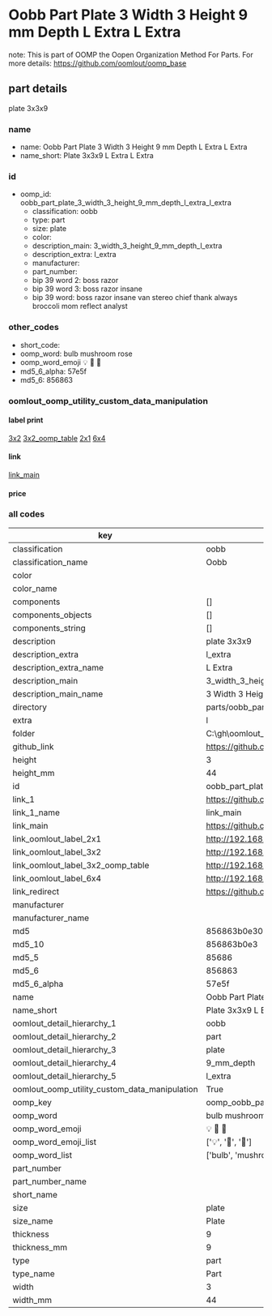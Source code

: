 # Oobb Part Plate 3 Width 3 Height 9 mm Depth L Extra L Extra  

note: This is part of OOMP the Oopen Organization Method For Parts. For more details: https://github.com/oomlout/oomp_base

##  part details
  



plate 3x3x9



### name
* name: Oobb Part Plate 3 Width 3 Height 9 mm Depth L Extra L Extra
* name_short: Plate 3x3x9 L Extra L Extra
### id
* oomp_id: oobb_part_plate_3_width_3_height_9_mm_depth_l_extra_l_extra
  * classification: oobb
  * type: part
  * size: plate
  * color: 
  * description_main: 3_width_3_height_9_mm_depth_l_extra
  * description_extra: l_extra
  * manufacturer: 
  * part_number: 
  * bip 39 word 2: boss razor
  * bip 39 word 3: boss razor insane
  * bip 39 word: boss razor insane van stereo chief thank always broccoli mom reflect analyst

### other_codes
* short_code: 
* oomp_word: bulb mushroom rose
* oomp_word_emoji :bulb: :mushroom: :rose:
* md5_6_alpha: 57e5f
* md5_6: 856863






### oomlout_oomp_utility_custom_data_manipulation
#### label print
[3x2](http://192.168.1.245:1112/?label=oomp%2057e5f)
[3x2_oomp_table](http://192.168.1.108:1112/?label=oomp%2057e5f)
[2x1](http://192.168.1.242:1112/?label=oomp%2057e5f)
[6x4](http://192.168.1.55:1112/?label=oomp%2057e5f)    

#### link

[link_main](https://github.com/oomlout/oomlout_oobb_version_4_generated_parts/tree/main/navigation_oomp/oobb/part/plate/3_width_3_height_9_mm_depth_l_extra/l_extra/part)                              

#### price







### all codes 
| key | value |  
| --- | --- |  
| classification | oobb |  
| classification_name | Oobb |  
| color |  |  
| color_name |  |  
| components | [] |  
| components_objects | [] |  
| components_string | [] |  
| description | plate 3x3x9 |  
| description_extra | l_extra |  
| description_extra_name | L Extra |  
| description_main | 3_width_3_height_9_mm_depth_l_extra |  
| description_main_name | 3 Width 3 Height 9 mm Depth L Extra |  
| directory | parts/oobb_part_plate_3_width_3_height_9_mm_depth_l_extra_l_extra |  
| extra | l |  
| folder | C:\gh\oomlout_oobb_version_4_generated_parts\parts\oobb_part_plate_3_width_3_height_9_mm_depth_l_extra_l_extra |  
| github_link | https://github.com/oomlout/oomlout_oomp_part_src/tree/main/parts/oobb_part_plate_3_width_3_height_9_mm_depth_l_extra_l_extra |  
| height | 3 |  
| height_mm | 44 |  
| id | oobb_part_plate_3_width_3_height_9_mm_depth_l_extra_l_extra |  
| link_1 | https://github.com/oomlout/oomlout_oobb_version_4_generated_parts/tree/main/navigation_oomp/oobb/part/plate/3_width_3_height_9_mm_depth_l_extra/l_extra/part |  
| link_1_name | link_main |  
| link_main | https://github.com/oomlout/oomlout_oobb_version_4_generated_parts/tree/main/navigation_oomp/oobb/part/plate/3_width_3_height_9_mm_depth_l_extra/l_extra/part |  
| link_oomlout_label_2x1 | http://192.168.1.242:1112/?label=oomp%2057e5f |  
| link_oomlout_label_3x2 | http://192.168.1.245:1112/?label=oomp%2057e5f |  
| link_oomlout_label_3x2_oomp_table | http://192.168.1.108:1112/?label=oomp%2057e5f |  
| link_oomlout_label_6x4 | http://192.168.1.55:1112/?label=oomp%2057e5f |  
| link_redirect | https://github.com/oomlout/oomlout_oobb_version_4_generated_parts/tree/main/parts/oobb_plate_03_03_09_ex_l |  
| manufacturer |  |  
| manufacturer_name |  |  
| md5 | 856863b0e3079bf89f6acf12e9eca8d1 |  
| md5_10 | 856863b0e3 |  
| md5_5 | 85686 |  
| md5_6 | 856863 |  
| md5_6_alpha | 57e5f |  
| name | Oobb Part Plate 3 Width 3 Height 9 mm Depth L Extra L Extra |  
| name_short | Plate 3x3x9 L Extra L Extra |  
| oomlout_detail_hierarchy_1 | oobb |  
| oomlout_detail_hierarchy_2 | part |  
| oomlout_detail_hierarchy_3 | plate |  
| oomlout_detail_hierarchy_4 | 9_mm_depth |  
| oomlout_detail_hierarchy_5 | l_extra |  
| oomlout_oomp_utility_custom_data_manipulation | True |  
| oomp_key | oomp_oobb_part_plate_3_width_3_height_9_mm_depth_l_extra_l_extra |  
| oomp_word | bulb mushroom rose |  
| oomp_word_emoji | :bulb: :mushroom: :rose: |  
| oomp_word_emoji_list | [':bulb:', ':mushroom:', ':rose:'] |  
| oomp_word_list | ['bulb', 'mushroom', 'rose'] |  
| part_number |  |  
| part_number_name |  |  
| short_name |  |  
| size | plate |  
| size_name | Plate |  
| thickness | 9 |  
| thickness_mm | 9 |  
| type | part |  
| type_name | Part |  
| width | 3 |  
| width_mm | 44 |  
